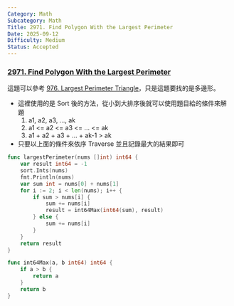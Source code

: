 ```yaml
---
Category: Math
Subcategory: Math
Title: 2971. Find Polygon With the Largest Perimeter
Date: 2025-09-12
Difficulty: Medium
Status: Accepted
---
```

### [2971. Find Polygon With the Largest Perimeter]

這題可以參考 [976. Largest Perimeter Triangle]，只是這題要找的是多邊形。

-   這裡使用的是 Sort 後的方法，從小到大排序後就可以使用題目給的條件來解題
    1.  a1, a2, a3, ..., ak
    2.  a1 <= a2 <= a3 <= ... <= ak
    3.  a1 + a2 + a3 + ... + ak-1 > ak
-   只要以上面的條件來依序 Traverse 並且記錄最大的結果即可

```go
func largestPerimeter(nums []int) int64 {
	var result int64 = -1
	sort.Ints(nums)
	fmt.Println(nums)
	var sum int = nums[0] + nums[1]
	for i := 2; i < len(nums); i++ {
		if sum > nums[i] {
			sum += nums[i]
			result = int64Max(int64(sum), result)
		} else {
			sum += nums[i]
		}
	}
	return result
}

func int64Max(a, b int64) int64 {
	if a > b {
		return a
	}
	return b
}

```
[2971. Find Polygon With the Largest Perimeter]: https://leetcode.com/problems/find-polygon-with-the-largest-perimeter/
[976. Largest Perimeter Triangle]: ../Easy/976.Largest_Perimeter_Triangle.md
